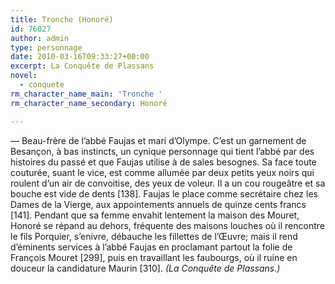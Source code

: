 ```yaml
---
title: Tronche (Honoré)
id: 76027
author: admin
type: personnage
date: 2010-03-16T09:33:27+00:00
excerpt: La Conquête de Plassans
novel:
  - conquete
rm_character_name_main: 'Tronche '
rm_character_name_secondary: Honoré

---
```

— Beau-frère de l&rsquo;abbé Faujas et mari d&rsquo;Olympe. C&rsquo;est un garnement de Besançon, à bas instincts, un cynique personnage qui tient l&rsquo;abbé par des histoires du passé et que Faujas utilise à de sales besognes. Sa face toute couturée, suant le vice, est comme allumée par deux petits yeux noirs qui roulent d&rsquo;un air de convoitise, des yeux de voleur. Il a un cou rougeâtre et sa bouche est vide de dents [138]. Faujas le place comme secrétaire chez les Dames de la Vierge, aux appointements annuels de quinze cents francs [141]. Pendant que sa femme envahit lentement la maison des Mouret, Honoré se répand au dehors, fréquente des maisons louches où il rencontre le fils Porquier, s&rsquo;enivre, débauche les fillettes de l&rsquo;Œuvre; mais il rend d&rsquo;éminents services à l&rsquo;abbé Faujas en proclamant partout la folie de François Mouret [299], puis en travaillant les faubourgs, où il ruine en douceur la candidature Maurin [310]. _(La Conquête de Plassans.)_